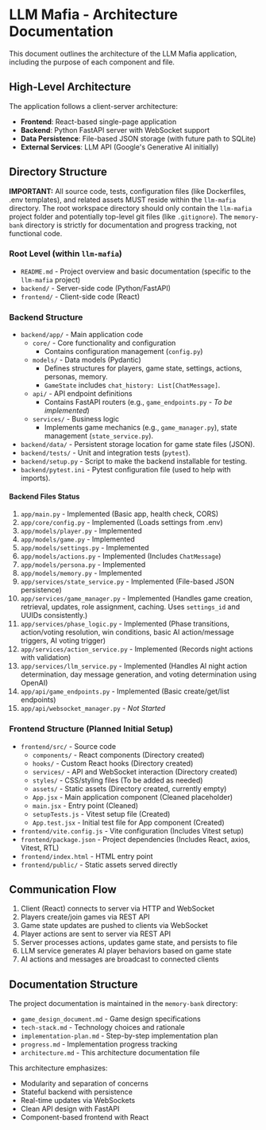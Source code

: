 # LLM Mafia - Architecture Documentation

This document outlines the architecture of the LLM Mafia application, including the purpose of each component and file.

## High-Level Architecture

The application follows a client-server architecture:

- **Frontend**: React-based single-page application
- **Backend**: Python FastAPI server with WebSocket support
- **Data Persistence**: File-based JSON storage (with future path to SQLite)
- **External Services**: LLM API (Google's Generative AI initially)

## Directory Structure

**IMPORTANT:** All source code, tests, configuration files (like Dockerfiles, .env templates), and related assets MUST reside within the `llm-mafia` directory. The root workspace directory should only contain the `llm-mafia` project folder and potentially top-level git files (like `.gitignore`). The `memory-bank` directory is strictly for documentation and progress tracking, not functional code.

### Root Level (within `llm-mafia`)

- `README.md` - Project overview and basic documentation (specific to the `llm-mafia` project)
- `backend/` - Server-side code (Python/FastAPI)
- `frontend/` - Client-side code (React)

### Backend Structure

- `backend/app/` - Main application code
  - `core/` - Core functionality and configuration
    - Contains configuration management (`config.py`)
  - `models/` - Data models (Pydantic)
    - Defines structures for players, game state, settings, actions, personas, memory.
    - `GameState` includes `chat_history: List[ChatMessage]`.
  - `api/` - API endpoint definitions
    - Contains FastAPI routers (e.g., `game_endpoints.py` - *To be implemented*)
  - `services/` - Business logic
    - Implements game mechanics (e.g., `game_manager.py`), state management (`state_service.py`).
- `backend/data/` - Persistent storage location for game state files (JSON).
- `backend/tests/` - Unit and integration tests (`pytest`).
- `backend/setup.py` - Script to make the backend installable for testing.
- `backend/pytest.ini` - Pytest configuration file (used to help with imports).

#### Backend Files Status

1.  `app/main.py` - Implemented (Basic app, health check, CORS)
2.  `app/core/config.py` - Implemented (Loads settings from .env)
3.  `app/models/player.py` - Implemented
4.  `app/models/game.py` - Implemented
5.  `app/models/settings.py` - Implemented
6.  `app/models/actions.py` - Implemented (Includes `ChatMessage`)
7.  `app/models/persona.py` - Implemented
8.  `app/models/memory.py` - Implemented
9.  `app/services/state_service.py` - Implemented (File-based JSON persistence)
10. `app/services/game_manager.py` - Implemented (Handles game creation, retrieval, updates, role assignment, caching. Uses `settings_id` and UUIDs consistently.)
11. `app/services/phase_logic.py` - Implemented (Phase transitions, action/voting resolution, win conditions, basic AI action/message triggers, AI voting trigger)
12. `app/services/action_service.py` - Implemented (Records night actions with validation)
13. `app/services/llm_service.py` - Implemented (Handles AI night action determination, day message generation, and voting determination using OpenAI)
14. `app/api/game_endpoints.py` - Implemented (Basic create/get/list endpoints)
15. `app/api/websocket_manager.py` - *Not Started*

### Frontend Structure (Planned Initial Setup)

- `frontend/src/` - Source code
  - `components/` - React components (Directory created)
  - `hooks/` - Custom React hooks (Directory created)
  - `services/` - API and WebSocket interaction (Directory created)
  - `styles/` - CSS/styling files (To be added as needed)
  - `assets/` - Static assets (Directory created, currently empty)
  - `App.jsx` - Main application component (Cleaned placeholder)
  - `main.jsx` - Entry point (Cleaned)
  - `setupTests.js` - Vitest setup file (Created)
  - `App.test.jsx` - Initial test file for App component (Created)
- `frontend/vite.config.js` - Vite configuration (Includes Vitest setup)
- `frontend/package.json` - Project dependencies (Includes React, axios, Vitest, RTL)
- `frontend/index.html` - HTML entry point
- `frontend/public/` - Static assets served directly

## Communication Flow

1. Client (React) connects to server via HTTP and WebSocket
2. Players create/join games via REST API
3. Game state updates are pushed to clients via WebSocket
4. Player actions are sent to server via REST API
5. Server processes actions, updates game state, and persists to file
6. LLM service generates AI player behaviors based on game state
7. AI actions and messages are broadcast to connected clients

## Documentation Structure

The project documentation is maintained in the `memory-bank` directory:
- `game_design_document.md` - Game design specifications
- `tech-stack.md` - Technology choices and rationale
- `implementation-plan.md` - Step-by-step implementation plan
- `progress.md` - Implementation progress tracking
- `architecture.md` - This architecture documentation file

This architecture emphasizes:
- Modularity and separation of concerns
- Stateful backend with persistence
- Real-time updates via WebSockets
- Clean API design with FastAPI
- Component-based frontend with React
